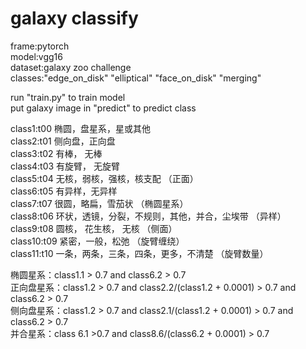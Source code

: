 # galaxy classify
frame:pytorch    
model:vgg16    
dataset:galaxy zoo challenge    
classes:"edge_on_disk" "elliptical" "face_on_disk" "merging"    

run "train.py" to train model    
put galaxy image in "predict" to predict class    

class1:t00 椭圆，盘星系，星或其他    
class2:t01 侧向盘，正向盘    
class3:t02 有棒， 无棒    
class4:t03 有旋臂， 无旋臂    
class5:t04 无核，弱核，强核，核支配 （正面）    
class6:t05 有异样，无异样     
class7:t07 很圆，略扁，雪茄状 （椭圆星系）    
class8:t06 环状，透镜，分裂，不规则，其他，并合，尘埃带 （异样）    
class9:t08 圆核， 花生核， 无核  （侧面）    
class10:t09 紧密，一般，松弛 （旋臂缠绕）    
class11:t10 一条，两条，三条，四条，更多，不清楚 （旋臂数量）    

椭圆星系：class1.1 > 0.7 and class6.2 > 0.7    
正向盘星系：class1.2 > 0.7 and class2.2/(class1.2 + 0.0001) > 0.7 and class6.2 > 0.7     
侧向盘星系：class1.2 > 0.7 and class2.1/(class1.2 + 0.0001) > 0.7 and class6.2 > 0.7    
并合星系：class 6.1 >0.7 and class8.6/(class6.2 + 0.0001) > 0.7    
